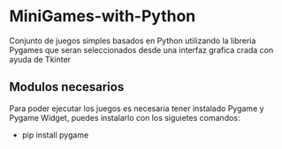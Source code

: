 # MiniGames-with-Python
Conjunto de juegos simples basados en Python utilizando la libreria Pygames que seran seleccionados desde una interfaz grafica crada con ayuda de Tkinter

## Modulos necesarios
Para poder ejecutar los juegos es necesaria tener instalado Pygame y Pygame Widget, puedes instalarlo con los siguietes comandos:
- pip install pygame